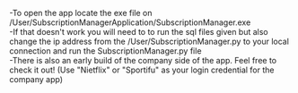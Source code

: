 -To open the app locate the exe file on /User/SubscriptionManagerApplication/SubscriptionManager.exe  
-If that doesn't work you will need to to run the sql files given but also change the ip address from the /User/SubscriptionManager.py to your local connection and run the SubscriptionManager.py file  
-There is also an early build of the company side of the app. Feel free to check it out! (Use "Nietflix" or "Sportifu" as your login credential for the company app)  

